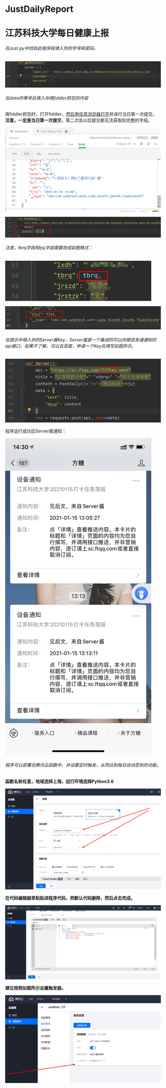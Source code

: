 # JustDailyReport
#  江苏科技大学每日健康上报

###### 在Just.py中找到此程序段填入你的学号和密码。

![](/image/1.png)

###### 在data的等号后填入你用fiddler抓包的内容

用fiddler抓包时，打开fiddler，[然后用任意浏览器打开](http://ehall.just.edu.cn/default/work/jkd/jkxxtb/jkxxcj.jsp)并进行当日第一次提交，**注意，一定是当日第一次提交**，第二次及以后提交都无法获取到完整的字段。

![](/image/5.png)

![](/image/2.png)

###### 注意，tbrq字段和tjsj字段需要改成如图格式：

![](/image/3.png)



![](/image/4.png)

###### 在图示中填入你的Server酱Key，Server酱是一个集成的可以向微信发通通知的api接口，如果不了解，可以去百度，申请一个Key后填写如图所示。

![](/image/6.png)



程序运行成功后Server酱通知：

![](/image/7.png)



###### 程序可以部署在腾讯云函数中，并设置定时触发，从而达到每日自动签到的功能。

**函数名称任意，地域选择上海，运行环境选择Python3.6**

![](/image/8.png)

**在代码编辑器里粘贴进程序代码，把默认代码删除，然后点击完成。**

![](/image/9.png)

**建议按照如图所示设置触发器。**

![](/image/10.png)